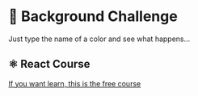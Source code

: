 # 🏁 Background Challenge

Just type the name of a color and see what happens...

## ⚛️ React Course

[If you want learn, this is the free course](https://www.youtube.com/watch?v=oWIqiVAK1Wo&list=PL0Zuz27SZ-6PrE9srvEn8nbhOOyxnWXfp&index=10)
